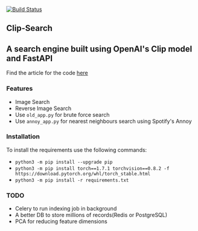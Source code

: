 
[![Build Status](https://travis-ci.com/adesgautam/clip-search.svg?branch=main)](https://travis-ci.com/adesgautam/clip-search)

## Clip-Search

## A search engine built using OpenAI's Clip model and FastAPI

Find the article for the code [here](https://adeshg7.medium.com/build-your-own-search-engine-using-openais-clip-and-fastapi-part-1-89995aefbcdd)

### Features
* Image Search
* Reverse Image Search
* Use `old_app.py` for brute force search
* Use `annoy_app.py` for nearest neighbours search using Spotify's Annoy

### Installation
To install the requirements use the following commands:
* `python3 -m pip install --upgrade pip`
* `python3 -m pip install torch==1.7.1 torchvision==0.8.2 -f https://download.pytorch.org/whl/torch_stable.html`
* `python3 -m pip install -r requirements.txt`

### TODO
* Celery to run indexing job in background
* A better DB to store millions of records(Redis or PostgreSQL)
* PCA for reducing feature dimensions